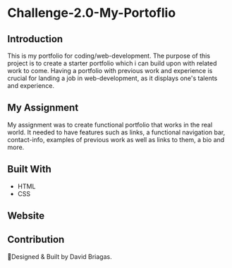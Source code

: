 # Challenge-2.0-My-Portoflio

## Introduction
This is my portfolio for coding/web-development. The purpose of this project
is to create a starter portfolio which i can build upon with related work to come.
Having a portfolio with previous work and experience is crucial for landing a job in
web-development, as it displays one's talents and experience.

## My Assignment
My assignment was to create functional portfolio that works in the real world.
It needed to have features such as links, a functional navigation bar, contact-info, examples
of previous work as well as links to them, a bio and more.

## Built With
* HTML
* CSS

## Website

## Contribution
🧠Designed & Built by David Briagas.

